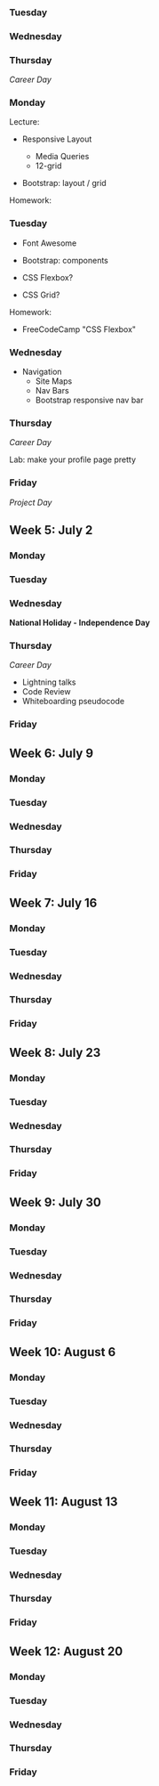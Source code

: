 
 

### Tuesday

### Wednesday


### Thursday

*Career Day*



### Monday

Lecture:
 * Responsive Layout
    * Media Queries
    * 12-grid
 
 * Bootstrap: layout / grid

Homework:


    

### Tuesday

* Font Awesome
* Bootstrap: components

* CSS Flexbox?
* CSS Grid?

Homework:

* FreeCodeCamp "CSS Flexbox"


### Wednesday

* Navigation
    * Site Maps
    * Nav Bars
    * Bootstrap responsive nav bar


### Thursday

*Career Day*

Lab: make your profile page pretty

### Friday

*Project Day*


## Week 5: July 2

### Monday
### Tuesday

### Wednesday

**National Holiday - Independence Day**

### Thursday

*Career Day*

* Lightning talks
* Code Review
* Whiteboarding pseudocode



### Friday

## Week 6: July 9

### Monday
### Tuesday
### Wednesday
### Thursday
### Friday

## Week 7: July 16

### Monday
### Tuesday
### Wednesday
### Thursday
### Friday

## Week 8: July 23

### Monday
### Tuesday
### Wednesday
### Thursday
### Friday

## Week 9: July 30

### Monday
### Tuesday
### Wednesday
### Thursday
### Friday

## Week 10: August 6

### Monday
### Tuesday
### Wednesday
### Thursday
### Friday

## Week 11: August 13

### Monday
### Tuesday
### Wednesday
### Thursday
### Friday

## Week 12: August 20

### Monday
### Tuesday
### Wednesday
### Thursday
### Friday

